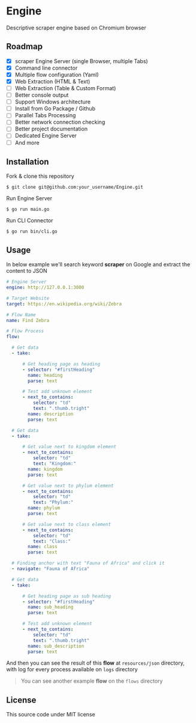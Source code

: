 # Engine

Descriptive scraper engine based on Chromium browser

## Roadmap

- [x] scraper Engine Server (single Browser, multiple Tabs)
- [x] Command line connector
- [x] Multiple flow configuration (Yaml)
- [x] Web Extraction (HTML & Text)
- [ ] Web Extraction (Table & Custom Format)
- [ ] Better console output
- [ ] Support Windows architecture
- [ ] Install from Go Package / Github
- [ ] Parallel Tabs Processing
- [ ] Better network connection checking
- [ ] Better project documentation
- [ ] Dedicated Engine Server
- [ ] And more

## Installation

Fork & clone this repository

```
$ git clone git@github.com:your_username/Engine.git
```
Run Engine Server
```
$ go run main.go
```
Run CLI Connector
```
$ go run bin/cli.go
```

## Usage

In below example we'll search keyword **scraper** on Google and extract the content to JSON

```yaml
# Engine Server
engine: http://127.0.0.1:3000

# Target Website
target: https://en.wikipedia.org/wiki/Zebra

# Flow Name
name: Find Zebra

# Flow Process
flow:

  # Get data
  - take:

      # Get heading page as heading
      - selector: "#firstHeading"
        name: heading
        parse: text

      # Test add unknown element
      - next_to_contains:
          selector: "td"
          text: ".thumb.tright"
        name: description
        parse: text

  # Get data
  - take:

      # Get value next to kingdom element
      - next_to_contains:
          selector: "td"
          text: "Kingdom:"
        name: kingdom
        parse: text

      # Get value next to phylum element
      - next_to_contains:
          selector: "td"
          text: "Phylum:"
        name: phylum
        parse: text

      # Get value next to class element
      - next_to_contains:
          selector: "td"
          text: "Class:"
        name: class
        parse: text

  # Finding anchor with text "Fauna of Africa" and click it
  - navigate: "Fauna of Africa"

  # Get data
  - take:

      # Get heading page as sub heading
      - selector: "#firstHeading"
        name: sub_heading
        parse: text

      # Test add unknown element
      - next_to_contains:
          selector: "td"
          text: ".thumb.tright"
        name: sub_description
        parse: text
```

And then you can see the result of this **flow** at `resources/json` directory, with log for every process available on `logs` directory

> You can see another example **flow** on the `flows` directory

## License

This source code under MIT license